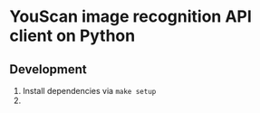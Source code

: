 # YouScan image recognition API client on Python

## Development

1. Install dependencies via `make setup`
2.

